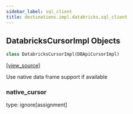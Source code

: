 ```yaml
---
sidebar_label: sql_client
title: destinations.impl.databricks.sql_client
---
```


## DatabricksCursorImpl Objects

```python
class DatabricksCursorImpl(DBApiCursorImpl)
```

[[view_source]](https://github.com/dlt-hub/dlt/blob/e9c9ecfa8a644fdb516dd74aabca3bf75bafb154/dlt/destinations/impl/databricks/sql_client.py#L28)

Use native data frame support if available

### native\_cursor

type: ignore[assignment]

